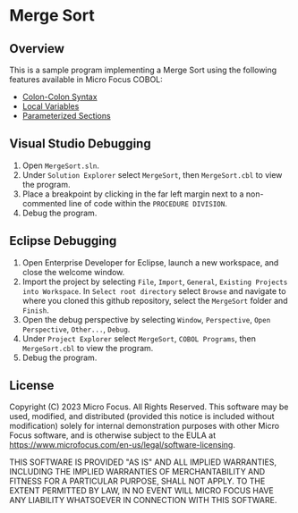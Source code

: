 # Merge Sort

## Overview

This is a sample program implementing a Merge Sort using the following features available in Micro Focus COBOL:
* [Colon-Colon Syntax](https://github.com/MicroFocus/COBOL-Samples/tree/main/ColonColonSyntax)
* [Local Variables](https://github.com/MicroFocus/COBOL-Samples/tree/main/LocalVariables)
* [Parameterized Sections](https://github.com/MicroFocus/COBOL-Samples/tree/main/ParameterizedSections)

## Visual Studio Debugging
1. Open `MergeSort.sln`.
2. Under `Solution Explorer` select `MergeSort`, then `MergeSort.cbl` to view the program.
3. Place a breakpoint by clicking in the far left margin next to a non-commented line of code within the `PROCEDURE DIVISION`.
4. Debug the program.

## Eclipse Debugging
1. Open Enterprise Developer for Eclipse, launch a new workspace, and close the welcome window.
2. Import the project by selecting `File`, `Import`, `General`, `Existing Projects into Workspace`. In `Select root directory` select `Browse` and navigate to where you cloned this github repository, select the `MergeSort` folder and `Finish`.
4. Open the debug perspective by selecting `Window`, `Perspective`, `Open Perspective`, `Other...`, `Debug`.
5. Under `Project Explorer` select `MergeSort`, `COBOL Programs`, then `MergeSort.cbl` to view the program.
6. Debug the program.

## License

Copyright (C) 2023 Micro Focus. All Rights Reserved.
This software may be used, modified, and distributed
(provided this notice is included without modification)
solely for internal demonstration purposes with other
Micro Focus software, and is otherwise subject to the EULA at
https://www.microfocus.com/en-us/legal/software-licensing.

THIS SOFTWARE IS PROVIDED "AS IS" AND ALL IMPLIED
WARRANTIES, INCLUDING THE IMPLIED WARRANTIES OF
MERCHANTABILITY AND FITNESS FOR A PARTICULAR PURPOSE,
SHALL NOT APPLY.
TO THE EXTENT PERMITTED BY LAW, IN NO EVENT WILL
MICRO FOCUS HAVE ANY LIABILITY WHATSOEVER IN CONNECTION
WITH THIS SOFTWARE.